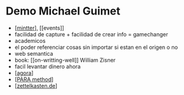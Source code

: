 # Demo Michael Guimet

- [[mintter]], [[events]]
- facilidad de capture + facilidad de crear info = gamechanger
- academicos
- el poder referenciar cosas sin importar si estan en el origen o no
- web semantica
- book: [[on-writting-well]] William Zisner
- facil levantar dinero ahora
- [[agora]]
- [[PARA method]]
- [[zettelkasten.de]]

[//begin]: # "Autogenerated link references for markdown compatibility"
[mintter]: mintter "Mintter"
[agora]: agora "Agora"
[PARA method]: para-method "PARA Method"
[zettelkasten.de]: zettelkastende "Zettelkasten.de"
[//end]: # "Autogenerated link references"
